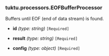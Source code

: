 ### tuktu.processors.EOFBufferProcessor
Buffers until EOF (end of data stream) is found.

  * **id** *(type: string)* `[Required]`

  * **result** *(type: string)* `[Required]`

  * **config** *(type: object)* `[Required]`

